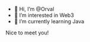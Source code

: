 - 👋 Hi, I’m @Orval
- 👀 I’m interested in Web3
- 🌱 I’m currently learning Java

Nice to meet you!

<!---
You can click the Preview link to take a look at your changes.

--->
